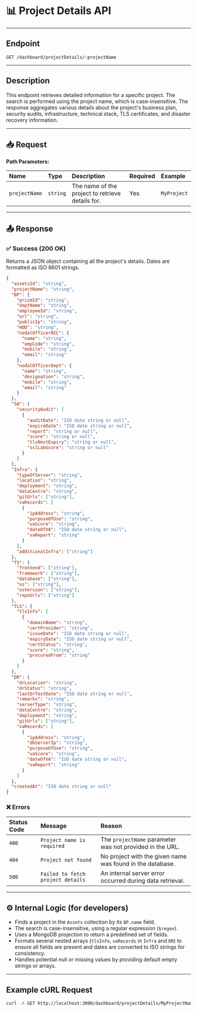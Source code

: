 # 📊 Project Details API

---

## Endpoint
`GET /dashboard/projectDetails/:projectName`

---

## Description
This endpoint retrieves detailed information for a specific project. The search is performed using the project name, which is case-insensitive. The response aggregates various details about the project's business plan, security audits, infrastructure, technical stack, TLS certificates, and disaster recovery information.

---

## 📥 Request

**Path Parameters:**

| Name | Type | Description | Required | Example |
| :--- | :--- | :--- | :--- | :--- |
| `projectName`| `string` | The name of the project to retrieve details for. | Yes | `MyProject` |

---

## 📤 Response

### ✅ Success (200 OK)
Returns a JSON object containing all the project's details. Dates are formatted as ISO 8601 strings.

```json
{
  "assetsId": "string",
  "projectName": "string",
  "BP": {
    "prismId": "string",
    "deptName": "string",
    "employeeId": "string",
    "url": "string",
    "publicIp": "string",
    "HOD": "string",
    "nodalOfficerNIC": {
      "name": "string",
      "empCode": "string",
      "mobile": "string",
      "email": "string"
    },
    "nodalOfficerDept": {
      "name": "string",
      "designation": "string",
      "mobile": "string",
      "email": "string"
    }
  },
  "SA": {
    "securityAudit": [
      {
        "auditDate": "ISO date string or null",
        "expireDate": "ISO date string or null",
        "report": "string or null",
        "score": "string or null",
        "tlsNextExpiry": "string or null",
        "sslLabScore": "string or null"
      }
    ]
  },
  "Infra": {
    "typeOfServer": "string",
    "location": "string",
    "deployment": "string",
    "dataCentre": "string",
    "gitUrls": ["string"],
    "vaRecords": [
      {
        "ipAddress": "string",
        "purposeOfUse": "string",
        "vaScore": "string",
        "dateOfVA": "ISO date string or null",
        "vaReport": "string"
      }
    ],
    "additionalInfra": ["string"]
  },
  "TS": {
    "frontend": ["string"],
    "framework": ["string"],
    "database": ["string"],
    "os": ["string"],
    "osVersion": ["string"],
    "repoUrls": ["string"]
  },
  "TLS": {
    "tlsInfo": [
      {
        "domainName": "string",
        "certProvider": "string",
        "issueDate": "ISO date string or null",
        "expiryDate": "ISO date string or null",
        "certStatus": "string",
        "score": "string",
        "procuredFrom": "string"
      }
    ]
  },
  "DR": {
    "drLocation": "string",
    "drStatus": "string",
    "lastDrTestDate": "ISO date string or null",
    "remarks": "string",
    "serverType": "string",
    "dataCentre": "string",
    "deployment": "string",
    "gitUrls": ["string"],
    "vaRecords": [
      {
        "ipAddress": "string",
        "dbServerIp": "string",
        "purposeOfUse": "string",
        "vaScore": "string",
        "dateOfVA": "ISO date string or null",
        "vaReport": "string"
      }
    ]
  },
  "createdAt": "ISO date string or null"
}
```

### ❌ Errors

| Status Code | Message | Reason |
| :--- | :--- | :--- |
| `400` | `Project name is required` | The `projectName` parameter was not provided in the URL. |
| `404` | `Project not found` | No project with the given name was found in the database. |
| `500` | `Failed to fetch project details` | An internal server error occurred during data retrieval. |

---

## ⚙️ Internal Logic (for developers)
* Finds a project in the `Assets` collection by its `BP.name` field.
* The search is case-insensitive, using a regular expression (`$regex`).
* Uses a MongoDB projection to return a predefined set of fields.
* Formats several nested arrays (`tlsInfo`, `vaRecords` in `Infra` and `DR`) to ensure all fields are present and dates are converted to ISO strings for consistency.
* Handles potential null or missing values by providing default empty strings or arrays.

---

## Example cURL Request
```sh
curl -X GET http://localhost:3000/dashboard/projectDetails/MyProjectName

